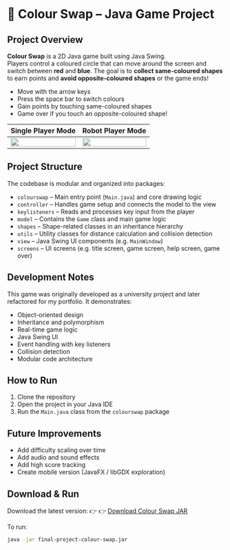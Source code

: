 # 🎨 Colour Swap – Java Game Project

## Project Overview
**Colour Swap** is a 2D Java game built using Java Swing.  
Players control a coloured circle that can move around the screen and switch between **red** and **blue**. The goal is to **collect same-coloured shapes** to earn points and **avoid opposite-coloured shapes** or the game ends!

- Move with the arrow keys  
- Press the space bar to switch colours  
- Gain points by touching same-coloured shapes  
- Game over if you touch an opposite-coloured shape!

| **Single Player Mode** | **Robot Player Mode** |
|------------------------|------------------------|
| <img src="https://github.com/user-attachments/assets/ed6c699e-2e0e-4a86-9c4b-c5603fab97dd" width="100%"/> | <img src="https://github.com/user-attachments/assets/b682355a-0fb8-4aaa-8833-99c4f2db7e85" width="100%"/> |


## Project Structure

The codebase is modular and organized into packages:

- `colourswap` – Main entry point (`Main.java`) and core drawing logic  
- `controller` – Handles game setup and connects the model to the view  
- `keylisteners` – Reads and processes key input from the player  
- `model` – Contains the `Game` class and main game logic  
- `shapes` – Shape-related classes in an inheritance hierarchy  
- `utils` – Utility classes for distance calculation and collision detection  
- `view` – Java Swing UI components (e.g. `MainWindow`)  
- `screens` – UI screens (e.g. title screen, game screen, help screen, game over)



## Development Notes

This game was originally developed as a university project and later refactored for my portfolio. It demonstrates:

- Object-oriented design
- Inheritance and polymorphism
- Real-time game logic
- Java Swing UI
- Event handling with key listeners
- Collision detection
- Modular code architecture



## How to Run

1. Clone the repository  
2. Open the project in your Java IDE  
3. Run the `Main.java` class from the `colourswap` package



## Future Improvements

- Add difficulty scaling over time  
- Add audio and sound effects  
- Add high score tracking  
- Create mobile version (JavaFX / libGDX exploration)

## Download & Run

Download the latest version:
👉 👉 [Download Colour Swap JAR](./release/final-project-colour-swap.jar)


To run:
```bash
java -jar final-project-colour-swap.jar
